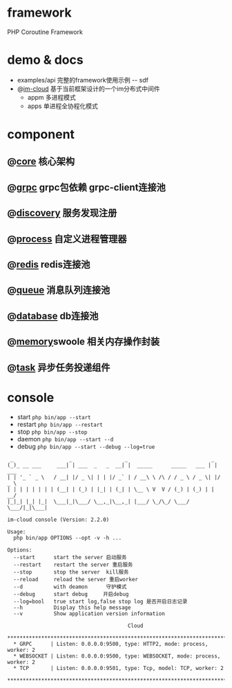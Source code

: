 # framework
PHP Coroutine Framework

# demo & docs
- examples/api 完整的framework使用示例
-- sdf
- @[im-cloud](https://github.com/brewlin/im-cloud) 基于当前框架设计的一个im分布式中间件
    - appm 多进程模式
    - apps 单进程全协程化模式
# component
## @[core](src/core)  核心架构
## @[grpc](src/grpc)  grpc包依赖 grpc-client连接池
## @[discovery](src/discovery)  服务发现注册
## @[process](src/process) 自定义进程管理器
## @[redis](src/redis) redis连接池
## @[queue](src/queue) 消息队列连接池
## @[database](src/database) db连接池
## @[memory](src/memory)swoole 相关内存操作封装
## @[task](src/task) 异步任务投递组件

# console
- start   `php bin/app --start`
- restart `php bin/app --restart`
- stop    `php bin/app --stop`
- daemon  `php bin/app --start --d`
- debug   `php bin/app --start --debug --log=true`
```
 _                  _                 _                           _      
(_)_ __ ___     ___| | ___  _   _  __| |  _____      _____   ___ | | ___ 
| | '_ ` _ \   / __| |/ _ \| | | |/ _` | / __\ \ /\ / / _ \ / _ \| |/ _ \
| | | | | | | | (__| | (_) | |_| | (_| | \__ \ V  V / (_) | (_) | |  __/
|_|_| |_| |_|  \___|_|\___/ \__,_|\__,_| |___/ \_/\_/ \___/ \___/|_|\___|

im-cloud console (Version: 2.2.0)

Usage:
  php bin/app OPTIONS --opt -v -h ...

Options:
  --start      start the server 启动服务
  --restart    restart the server 重启服务
  --stop       stop the server  kill服务
  --reload     reload the server 重启worker
  --d          with deamon      守护模式
  --debug      start debug     开启debug
  --log=bool   true start log,false stop log 是否开启日志记录
  --h          Display this help message
  --v          Show application version information

                                       Cloud
  *********************************************************************************
  * GRPC      | Listen: 0.0.0.0:9500, type: HTTP2, mode: process, worker: 2
  * WEBSOCKET | Listen: 0.0.0.0:9500, type: WEBSOCKET, mode: process, worker: 2
  * TCP       | Listen: 0.0.0.0:9501, type: Tcp, model: TCP, worker: 2
  *********************************************************************************
```